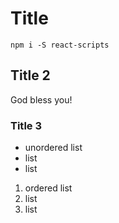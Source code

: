 # Title

`npm i -S react-scripts`

## Title 2

God bless you!

### Title 3

- unordered list
- list
- list

1. ordered list
2. list
3. list

